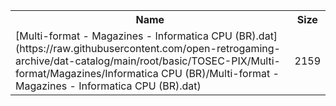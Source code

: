 <table>
<tr><th>Name</th><th>Size</th></tr>
<tr><td>
[Multi-format - Magazines - Informatica CPU (BR).dat](https://raw.githubusercontent.com/open-retrogaming-archive/dat-catalog/main/root/basic/TOSEC-PIX/Multi-format/Magazines/Informatica CPU (BR)/Multi-format - Magazines - Informatica CPU (BR).dat)
</td><td>2159</td></tr>
</table>
